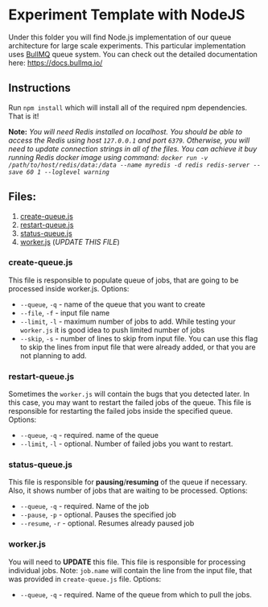 # Experiment Template with NodeJS

Under this folder you will find Node.js implementation of our queue architecture for large scale experiments. This particular implementation uses [BullMQ](https://docs.bullmq.io/) queue system. You can check out the detailed documentation here: https://docs.bullmq.io/

## Instructions
Run `npm install` which will install all of the required npm dependencies. That is it!

**Note:** _You will need Redis installed on localhost. You should be able to access the Redis using host `127.0.0.1` and port `6379`. Otherwise, you will need to update connection strings in all of the files. You can achieve it buy running Redis docker image using command: `docker run -v /path/to/host/redis/data:/data --name myredis -d redis redis-server --save 60 1 --loglevel warning`_

## Files:
1. [create-queue.js](#create-queuejs)
3. [restart-queue.js](#restart-queuejs)
4. [status-queue.js](#status-queuejs)
5. [worker.js](#workerjs) (_UPDATE THIS FILE_)


### create-queue.js
This file is responsible to populate queue of jobs, that are going to be processed inside worker.js.
Options:
- `--queue`, `-q` - name of the queue that you want to create
- `--file`, `-f` - input file name
- `--limit`, `-l` - maximum number of jobs to add. While testing your `worker.js` it is good idea to push limited number of jobs
- `--skip`, `-s` - number of lines to skip from input file. You can use this flag to skip the lines from input file that were already added, or that you are not planning to add.

### restart-queue.js
Sometimes the `worker.js` will contain the bugs that you detected later. In this case, you may want to restart the failed jobs of the queue. This file is responsible for restarting the failed jobs inside the specified queue.
Options:
- `--queue`, `-q` - required. name of the queue
- `--limit`, `-l` - optional. Number of failed jobs you want to restart.

### status-queue.js
This file is responsible for **pausing**/**resuming** of the queue if necessary. Also, it shows number of jobs that are waiting to be processed.
Options:
- `--queue`, `-q` - required. Name of the job
- `--pause`, `-p` - optional. Pauses the specified job
- `--resume`, `-r` - optional. Resumes already paused job

### worker.js
You will need to **UPDATE** this file. This file is responsible for processing individual jobs. Note: `job.name` will contain the line from the input file, that was provided in `create-queue.js` file.
Options:
- `--queue`, `-q` - required. Name of the queue from which to pull the jobs. 

